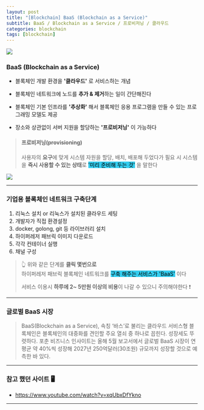 ```yaml
---
layout: post
title: "[Blockchain] BaaS (Blockchain as a Service)"
subtitle: BaaS / Blockchain as a Service / 프로비저닝 / 클라우드
categories: blockchain
tags: [blockchain]
---
```


![](https://velog.velcdn.com/images/-__-/post/8bd4d2e9-693b-4d6e-94c2-5173a571f01a/image.png)

### BaaS (Blockchain as a Service)

- 블록체인 개발 환경을 **'클라우드'** 로 서비스하는 개념

- 블록체인 네트워크에 노드를 **추가 & 제거**하는 일이 간단해진다

- 블록체인 기본 인프라를 **'추상화'** 해서 블록체인 응용 프로그램을 만들 수 있는 프로그래밍 모델도 제공

- 장소와 상관없이 서버 지원을 할당하는 **'프로비저닝'** 이 가능하다

> #### 프로비저닝(provisioning)<br>
>
> 사용자의 **요구**에 맞게 시스템 자원을 할당, 배치, 배포해 두었다가 필요 시 시스템을 **즉시 사용할 수 있는 상태**로 <span style="background-color:#34CDEF; color:#000;">'미리 준비해 두는 것'</span> 을 말한다

![](https://velog.velcdn.com/images/-__-/post/92c81a7a-0573-42b1-93b9-5f0028f55250/image.png)

---

### 기업용 블록체인 네트워크 구축단계

1. 리눅스 설치 or 리눅스가 설치된 클라우드 세팅<br>
2. 개발자가 직접 환경설정<br>
3. docker, golong, git 등 라이브러리 설치<br>
4. 하이퍼레저 패브릭 이미지 다운로드<br>
5. 각각 컨테이너 실행<br>
6. 채널 구성

> 👆 위와 같은 단계를 **클릭 몇번으로**<br>
> 하이퍼레저 패브릭 블록체인 네트워크를 <span style="background-color:#34CDEF; color:#000;">구축 해주는 서비스가 'BaaS'</span> 이다<br>
>
> 서비스 이용시 **하루에 2~ 5만원 이상의 비용**이 나갈 수 있으니 주의해야한다 ❗

---

### 글로벌 BaaS 시장

> BaaS(Blockchain as a Service), 속칭 ‘바스’로 불리는 클라우드 서비스형 블록체인은 블록체인의 대중화를 견인할 주요 열쇠 중 하나로 꼽힌다. 성장세도 뚜렷하다. 포춘 비즈니스 인사이트는 올해 5월 보고서에서 글로벌 BaaS 시장이 연평균 약 40%씩 성장해 2027년 250억달러(30조원) 규모까지 성장할 것으로 예측한 바 있다.

---

### 참고 했던 사이트 🖥

- <https://www.youtube.com/watch?v=xqUbxDfYkno>

---
